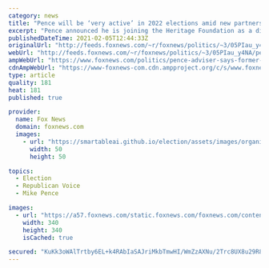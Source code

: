 ```yaml
---
category: news
title: "Pence will be ‘very active’ in 2022 elections amid new partnerships with conservative groups: ex-VP's adviser"
excerpt: "Pence announced he is joining the Heritage Foundation as a distinguished fellow and is also entering into a partnership with the conservative Young America’s Foundation."
publishedDateTime: 2021-02-05T12:44:33Z
originalUrl: "http://feeds.foxnews.com/~r/foxnews/politics/~3/05PIau_y4NA/pence-adviser-says-former-vice-president-to-be-very-active-in-2022-elections"
webUrl: "http://feeds.foxnews.com/~r/foxnews/politics/~3/05PIau_y4NA/pence-adviser-says-former-vice-president-to-be-very-active-in-2022-elections"
ampWebUrl: "https://www.foxnews.com/politics/pence-adviser-says-former-vice-president-to-be-very-active-in-2022-elections.amp"
cdnAmpWebUrl: "https://www-foxnews-com.cdn.ampproject.org/c/s/www.foxnews.com/politics/pence-adviser-says-former-vice-president-to-be-very-active-in-2022-elections.amp"
type: article
quality: 181
heat: 181
published: true

provider:
  name: Fox News
  domain: foxnews.com
  images:
    - url: "https://smartableai.github.io/election/assets/images/organizations/foxnews.com-50x50.jpg"
      width: 50
      height: 50

topics:
  - Election
  - Republican Voice
  - Mike Pence

images:
  - url: "https://a57.foxnews.com/static.foxnews.com/foxnews.com/content/uploads/2019/03/340/340/PaulSteinhauser.jpg?ve=1&tl=1"
    width: 340
    height: 340
    isCached: true

secured: "KuKk3oWAlTrtby6EL+k4RAbIaSAJriMkbTmwHI/WmZzAXNu/2Trc8UX8u29R8+0QiOy7Shm8YAmww8Df7WVh3yycxg9bRp9nnM7w/DINPfjx6YSjTNz78gxvd/IMUDHQ27hrhFC/l45RYarrYEuIGKMs/Jnxtx8iWvZrSKXjCAufApvnK3uOdJkqR8H2pbf+W6QdiVi9M/OwodxM3AaM9n/GUmgBpYnKBnLzZCD2DrOEueJfZlonc1OUhLauoonO6d4dejWejgcYIe0f2uW6WKY/zBljBpsWyaTMdZzvjFE02lP/7Kuard1N84v2NRXLlztD2xI5io7RVaS9IvysUqoHR4kSSuTWRHphaLROPpc=;FmXUN5KsmiCUMCOJwWrDGA=="
---
```


